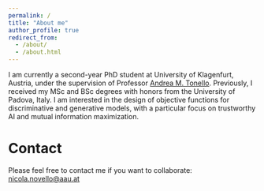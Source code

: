 ```yaml
---
permalink: /
title: "About me"
author_profile: true
redirect_from: 
  - /about/
  - /about.html
---
```


I am currently a second-year PhD student at University of Klagenfurt, Austria, under the supervision of Professor [Andrea M. Tonello](http://www.andreatonello.com/). Previously, I received my MSc and BSc degrees with honors from the University of Padova, Italy. I am interested in the design of objective functions for discriminative and generative models, with a particular focus on trustworthy AI and mutual information maximization.


Contact
======
Please feel free to contact me if you want to collaborate: nicola.novello@aau.at


<script type='text/javascript' id='clustrmaps' src='//cdn.clustrmaps.com/map_v2.js?cl=080808&w=a&t=tt&d=Nhd78mbYZJPe2X32MHJcOUuedKtjSQc5bv0_XOmZx40&co=ffffff&cmo=ff9b53&cmn=ff5353&ct=808080'></script>


